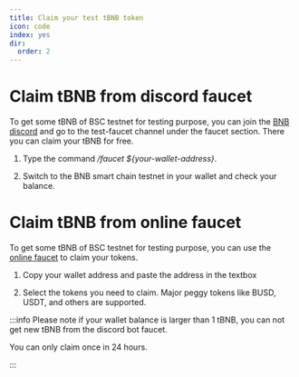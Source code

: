 ```yaml
---
title: Claim your test tBNB token
icon: code
index: yes
dir:
  order: 2
---
```



# Claim tBNB from discord faucet

To get some tBNB of BSC testnet for testing purpose, you can join the [BNB discord](http://discord.gg/bnbchain) and go to the test-faucet channel under the faucet section. There you can claim your tBNB for free.

1. Type the command */faucet ${your-wallet-address}*.

2. Switch to the BNB smart chain testnet in your wallet and check your balance. 

# Claim tBNB from online faucet

To get some tBNB of BSC testnet for testing purpose, you can use the [online faucet](https://testnet.bnbchain.org/faucet-smart) to claim your tokens.

1. Copy your wallet address and paste the address in the textbox

2. Select the tokens you need to claim. Major peggy tokens like BUSD, USDT, and others are supported. 

:::info
Please note if your wallet balance is larger than 1 tBNB, you can not get new tBNB from the discord bot faucet.

You can only claim once in 24 hours. 

:::

